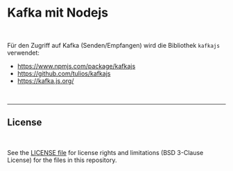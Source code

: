 # Kafka mit Nodejs #

<br>

Für den Zugriff auf Kafka (Senden/Empfangen) wird die Bibliothek `kafkajs` verwendet:
* https://www.npmjs.com/package/kafkajs
* https://github.com/tulios/kafkajs
* https://kafka.js.org/

<br>

----

## License ##

<br>

See the [LICENSE file](LICENSE.md) for license rights and limitations (BSD 3-Clause License)
for the files in this repository.

<br>

